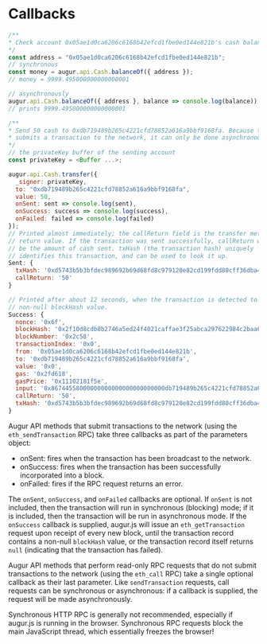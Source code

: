 Callbacks
=========

```javascript
/**
* Check account 0x05ae1d0ca6206c6168b42efcd1fbe0ed144e821b's cash balance.
*/
const address = "0x05ae1d0ca6206c6168b42efcd1fbe0ed144e821b";
// synchronous
const money = augur.api.Cash.balanceOf({ address });
// money = 9999.495000000000000001

// asynchronously
augur.api.Cash.balanceOf({ address }, balance => console.log(balance));
// prints 9999.495000000000000001

/**
* Send 50 cash to 0xdb719489b265c4221cfd78852a616a9bbf9168fa. Because this
* submits a transaction to the network, it can only be done asynchronously. It also needs to be signed.
*/
// the privateKey buffer of the sending account
const privateKey = <Buffer ...>;

augur.api.Cash.transfer({
  _signer: privateKey,
  to: "0xdb719489b265c4221cfd78852a616a9bbf9168fa",
  value: 50,
  onSent: sent => console.log(sent),
  onSuccess: success => console.log(success),
  onFailed: failed => console.log(failed)
});
// Printed almost immediately; the callReturn field is the transfer method's
// return value. If the transaction was sent successfully, callReturn will
// be the amount of cash sent. txHash (the transaction hash) uniquely
// identifies this transaction, and can be used to look it up.
Sent: {
  txHash: '0xd5743b5b3bfdec989692b69d68fd8c979120e82cd199fdd80cff36dba42befbe',
  callReturn: '50'
}

// Printed after about 12 seconds, when the transaction is detected to have a
// non-null blockHash value.
Success: {
  nonce: '0x6f',
  blockHash: '0x2f10d8cdb8b2746a5ed24f4021caffae3f25abca297622984c2baa69db0ac50f',
  blockNumber: '0x2c58',
  transactionIndex: '0x0',
  from: '0x05ae1d0ca6206c6168b42efcd1fbe0ed144e821b',
  to: '0xdb719489b265c4221cfd78852a616a9bbf9168fa',
  value: '0x0',
  gas: '0x2fd618',
  gasPrice: '0x11102181f5e',
  input: '0x86744558000000000000000000000000db719489b265c4221cfd78852a616a9bbf9168fa0000000000000000000000000000000000000000000000000000000000000032',
  callReturn: '50',
  txHash: '0xd5743b5b3bfdec989692b69d68fd8c979120e82cd199fdd80cff36dba42befbe'
}
```
Augur API methods that submit transactions to the network (using the `eth_sendTransaction` RPC) take three callbacks as part of the parameters object:

- onSent: fires when the transaction has been broadcast to the network.
- onSuccess: fires when the transaction has been successfully incorporated into a block.
- onFailed: fires if the RPC request returns an error.

The `onSent`, `onSuccess`, and `onFailed` callbacks are optional.  If `onSent` is not included, then the transaction will run in synchronous (blocking) mode; if it is included, then the transaction will be run in asynchronous mode.  If the `onSuccess` callback is supplied, augur.js will issue an `eth_getTransaction` request upon receipt of every new block, until the transaction record contains a non-null `blockHash` value, or the transaction record itself returns `null` (indicating that the transaction has failed).

Augur API methods that perform read-only RPC requests that do not submit transactions to the network (using the `eth_call` RPC) take a single optional callback as their last parameter. Like `sendTransaction` requests, call requests can be synchronous or asynchronous: if a callback is supplied, the request will be made asynchronously.

<aside class="warning">Synchronous HTTP RPC is generally not recommended, especially if augur.js is running in the browser.  Synchronous RPC requests block the main JavaScript thread, which essentially freezes the browser!</aside>

